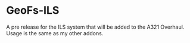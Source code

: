 # GeoFs-ILS
A pre release for the ILS system that will be added to the A321 Overhaul. Usage is the same as my other addons.
